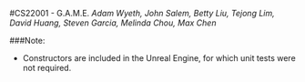 #CS22001 - G.A.M.E. 
*Adam Wyeth, John Salem, Betty Liu, Tejong Lim, David Huang, Steven Garcia, Melinda Chou, Max Chen*

###Note:
* Constructors are included in the Unreal Engine, for which unit tests were not required.
